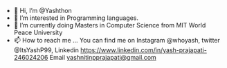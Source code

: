 - 👋 Hi, I’m @Yashthon
- 👀 I’m interested in Programming languages.
- 🌱 I’m currently doing Masters in Computer Science from MIT World Peace University
- 📫 How to reach me ... You can find me on Instagram @whoyash, twitter @ItsYashP99, Linkedin https://www.linkedin.com/in/yash-prajapati-246024206 Email yashnitinpprajapati@gmail.com
<!---
Yashthon/Yashthon is a ✨ special ✨ repository because its `README.md` (this file) appears on your GitHub profile.
You can click the Preview link to take a look at your changes.
--->
